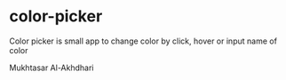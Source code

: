 # color-picker
Color picker is small app to change color by click, hover or input name of color

Mukhtasar Al-Akhdhari
